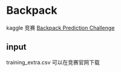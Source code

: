 # Backpack
kaggle 竞赛 [Backpack Prediction Challenge](https://www.kaggle.com/competitions/playground-series-s5e2/overview)
## input
training_extra.csv 可以在竞赛官网下载